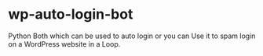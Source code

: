# wp-auto-login-bot
Python Both which can be used to auto login or you can Use it to spam login on a WordPress website in a Loop.

